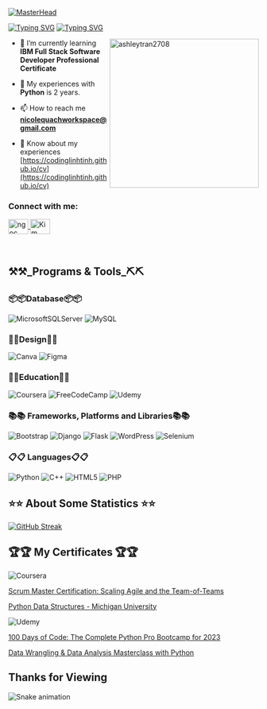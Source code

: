 [![MasterHead](https://media0.giphy.com/headers/GitHub/w8ZJLtJbmuph.gif)](https://github.com/CodingLinhTinh)

[![Typing SVG](https://readme-typing-svg.demolab.com?font=Fira+Code&weight=700&size=32&duration=4000&pause=500&color=7C06CF&vCenter=true&width=900&lines=%E3%80%8C+I'm+a+Python+Developer+from+VietNam)](https://git.io/typing-svg)
[![Typing SVG](https://readme-typing-svg.demolab.com?font=Fira+Code&weight=700&duration=4000&pause=500&color=AE32E6&vCenter=true&width=900&lines=%E3%80%8C+I'm+deeply+passionate+about+working+in+the+field+of+Programming+Software+%E3%80%8D)](https://git.io/typing-svg)

<img align="right" width="300" src="https://github.com/AshleyTran2708/myweb/assets/145348118/a3ef2bae-a050-4033-a38d-65e75ab79030" alt="ashleytran2708" /> 

- 🌱 I’m currently learning **IBM Full Stack Software Developer Professional Certificate**

- 💬 My experiences with **Python** is 2 years.

- 📫 How to reach me **<nicolequachworkspace@gmail.com>**

- 📄 Know about my experiences [https://codinglinhtinh.github.io/cv](https://codinglinhtinh.github.io/cv)

<h3 align="left">Connect with me:</h3>
<p align="left">
    <a href="https://www.linkedin.com/in/nicolequach/" target="blank">
        <img align="center" src="https://raw.githubusercontent.com/rahuldkjain/github-profile-readme-generator/master/src/images/icons/Social/linked-in-alt.svg" alt="ngoc quach bao" height="30" width="40" />
        </a>
    <a href="https://www.facebook.com/onyourkanhhhhh/" target="blank">
    <img align="center" src="https://raw.githubusercontent.com/rahuldkjain/github-profile-readme-generator/master/src/images/icons/Social/facebook.svg" alt="Kim Anh" height="30" width="40" />
    </a>
</p>
<br>

<h2>⚒️⚒️_Programs & Tools_⛏️⛏️</h2>
<h3>📦📦Database📦📦</h3>

![MicrosoftSQLServer](https://img.shields.io/badge/Microsoft%20SQL%20Server-CC2927?style=for-the-badge&logo=microsoft%20sql%20server&logoColor=white)
![MySQL](https://img.shields.io/badge/mysql-%2300f.svg?style=for-the-badge&logo=mysql&logoColor=white)

<h3>🎨🎨Design🎨🎨</h3>

![Canva](https://img.shields.io/badge/Canva-%2300C4CC.svg?style=for-the-badge&logo=Canva&logoColor=white)
![Figma](https://img.shields.io/badge/figma-%23F24E1E.svg?style=for-the-badge&logo=figma&logoColor=white)


<h3>🏫🏫Education🏫🏫</h3>

![Coursera](https://img.shields.io/badge/Coursera-%230056D2.svg?style=for-the-badge&logo=Coursera&logoColor=white)
![FreeCodeCamp](https://img.shields.io/badge/Freecodecamp-%23123.svg?&style=for-the-badge&logo=freecodecamp&logoColor=green)
![Udemy](https://img.shields.io/badge/Udemy-A435F0?style=for-the-badge&logo=Udemy&logoColor=white)


<h3>📚📚 Frameworks, Platforms and Libraries📚📚</h3>

![Bootstrap](https://img.shields.io/badge/bootstrap-%238511FA.svg?style=for-the-badge&logo=bootstrap&logoColor=white)
![Django](https://img.shields.io/badge/django-%23092E20.svg?style=for-the-badge&logo=django&logoColor=white)
![Flask](https://img.shields.io/badge/flask-%23000.svg?style=for-the-badge&logo=flask&logoColor=white)
![WordPress](https://img.shields.io/badge/WordPress-%23117AC9.svg?style=for-the-badge&logo=WordPress&logoColor=white)
![Selenium](https://img.shields.io/badge/-selenium-%43B02A?style=for-the-badge&logo=selenium&logoColor=white)


<h3>📋📋 Languages📋📋</h3>

![Python](https://img.shields.io/badge/python-3670A0?style=for-the-badge&logo=python&logoColor=ffdd54)
![C++](https://img.shields.io/badge/c++-%2300599C.svg?style=for-the-badge&logo=c%2B%2B&logoColor=white)
![HTML5](https://img.shields.io/badge/html5-%23E34F26.svg?style=for-the-badge&logo=html5&logoColor=white)
![PHP](https://img.shields.io/badge/php-%23777BB4.svg?style=for-the-badge&logo=php&logoColor=white)

<h2>⭐⭐ About Some Statistics ⭐⭐</h2>

[![GitHub Streak](https://streak-stats.demolab.com?user=codinglinhtinh&theme=radical)](https://git.io/streak-stats)


<h2>🏆🏆 My Certificates 🏆🏆</h2>

![Coursera](https://img.shields.io/badge/Coursera-%230056D2.svg?style=for-the-badge&logo=Coursera&logoColor=white)

[Scrum Master Certification: Scaling Agile and the Team-of-Teams](https://coursera.org/share/1af775e2d6a421f82d7103f30e46a7c6)

[Python Data Structures - Michigan University](https://coursera.org/share/5174441433272d180ae9611344a1fb3d)

![Udemy](https://img.shields.io/badge/Udemy-A435F0?style=for-the-badge&logo=Udemy&logoColor=white)

[100 Days of Code: The Complete Python Pro Bootcamp for 2023](https://www.udemy.com/certificate/UC-20f3e903-de3f-4775-8a15-cc4f268ab42b/)

[Data Wrangling & Data Analysis Masterclass with Python](https://www.udemy.com/certificate/UC-de1d8c67-37c8-4a5d-a37e-047f2d0d4780/)

<h2>Thanks for Viewing</h2>

![Snake animation](https://github.com/LeHaGiaBao/LeHaGiaBao/blob/output/github-contribution-grid-snake.svg)